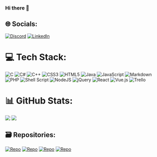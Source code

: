 ### Hi there 👋
<!--
**46Yuu/46Yuu** is a ✨ _special_ ✨ repository because its `README.md` (this file) appears on your GitHub profile.

Here are some ideas to get you started:

- 🔭 I’m currently working on ...
- 🌱 I’m currently learning ...
- 👯 I’m looking to collaborate on ...
- 🤔 I’m looking for help with ...
- 💬 Ask me about ...
- 📫 How to reach me: ...
- 😄 Pronouns: ...
- ⚡ Fun fact: ...
-->

## 🌐 Socials:
[![Discord](https://img.shields.io/badge/Discord-%237289DA.svg?logo=discord&logoColor=white)](https://discord.gg/46yuu) [![LinkedIn](https://img.shields.io/badge/LinkedIn-%230077B5.svg?logo=linkedin&logoColor=white)](https://linkedin.com/in/henri-tran-126699272) 

# 💻 Tech Stack:
![C](https://img.shields.io/badge/c-%2300599C.svg?style=for-the-badge&logo=c&logoColor=white) ![C#](https://img.shields.io/badge/c%23-%23239120.svg?style=for-the-badge&logo=csharp&logoColor=white) ![C++](https://img.shields.io/badge/c++-%2300599C.svg?style=for-the-badge&logo=c%2B%2B&logoColor=white) ![CSS3](https://img.shields.io/badge/css3-%231572B6.svg?style=for-the-badge&logo=css3&logoColor=white) ![HTML5](https://img.shields.io/badge/html5-%23E34F26.svg?style=for-the-badge&logo=html5&logoColor=white) ![Java](https://img.shields.io/badge/java-%23ED8B00.svg?style=for-the-badge&logo=openjdk&logoColor=white) ![JavaScript](https://img.shields.io/badge/javascript-%23323330.svg?style=for-the-badge&logo=javascript&logoColor=%23F7DF1E) ![Markdown](https://img.shields.io/badge/markdown-%23000000.svg?style=for-the-badge&logo=markdown&logoColor=white) ![PHP](https://img.shields.io/badge/php-%23777BB4.svg?style=for-the-badge&logo=php&logoColor=white) ![Shell Script](https://img.shields.io/badge/shell_script-%23121011.svg?style=for-the-badge&logo=gnu-bash&logoColor=white) ![NodeJS](https://img.shields.io/badge/node.js-6DA55F?style=for-the-badge&logo=node.js&logoColor=white) ![jQuery](https://img.shields.io/badge/jquery-%230769AD.svg?style=for-the-badge&logo=jquery&logoColor=white) ![React](https://img.shields.io/badge/react-%2320232a.svg?style=for-the-badge&logo=react&logoColor=%2361DAFB) ![Vue.js](https://img.shields.io/badge/vue.js-%2335495e.svg?style=for-the-badge&logo=vuedotjs&logoColor=%234FC08D) ![Trello](https://img.shields.io/badge/Trello-%23026AA7.svg?style=for-the-badge&logo=Trello&logoColor=white)
# 📊 GitHub Stats:
![](https://github-readme-stats.vercel.app/api?username=46Yuu&theme=monokai&hide_border=false&include_all_commits=false&count_private=false)
![](https://github-readme-stats.vercel.app/api/top-langs/?username=46Yuu&theme=monokai&hide_border=false&include_all_commits=false&count_private=false&layout=compact)

## 🗃️ Repositories:
[![Repo](https://github-readme-stats.vercel.app/api/pin/?username=GamingCampus-AdrienBourgois&repo=verticale-slice-godot-lab&theme=monokai)](https://github.com/GamingCampus-AdrienBourgois/verticale-slice-godot-lab)
[![Repo](https://github-readme-stats.vercel.app/api/pin/?username=DemonXlegenD&repo=chocolato&theme=monokai)](https://github.com/DemonXlegenD/chocolato)
[![Repo](https://github-readme-stats.vercel.app/api/pin/?username=46Yuu&repo=BallGame&theme=monokai)](https://github.com/46Yuu/BallGame)
[![Repo](https://github-readme-stats.vercel.app/api/pin/?username=46Yuu&repo=PokemonConquestLike&theme=monokai)](https://github.com/46Yuu/PokemonConquestLike)



<!-- Proudly created with GPRM ( https://gprm.itsvg.in ) -->
